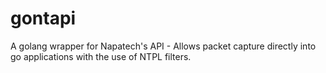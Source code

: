 # gontapi
A golang wrapper for Napatech's API - Allows packet capture directly into go applications with the use of NTPL filters.
